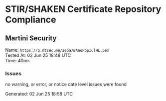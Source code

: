 # STIR/SHAKEN Certificate Repository Compliance

## Martini Security

Name: `https://p.mtsec.me/2e5a/BAnoPbpIulHL.pem`\
Tested At: 02 Jun 25 18:48 UTC\
Time: 40ms

### Issues

no warning, or error, or notice date level issues were found

Generated: 02 Jun 25 18:58 UTC